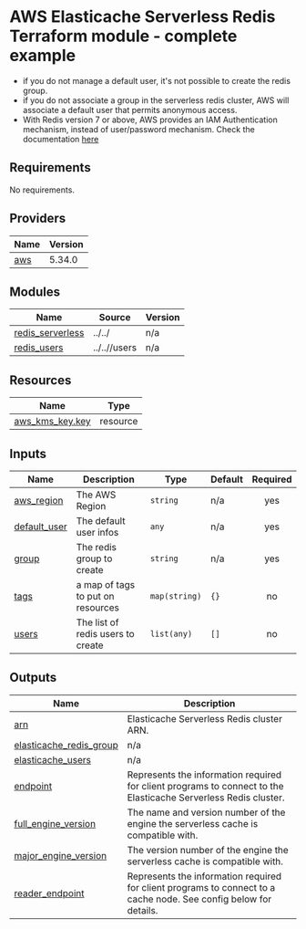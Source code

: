 # AWS Elasticache Serverless Redis Terraform module - complete example

* if you do not manage a default user, it's not possible to create the redis group.
* if you do not associate a group in the serverless redis cluster, AWS will associate a default user that permits anonymous access.
* With Redis version 7 or above, AWS provides an IAM Authentication mechanism, instead of user/password mechanism. Check the documentation [here](https://docs.aws.amazon.com/AmazonElastiCache/latest/red-ug/auth-iam.html) 

## Requirements

No requirements.

## Providers

| Name | Version |
|------|---------|
| <a name="provider_aws"></a> [aws](#provider\_aws) | 5.34.0 |

## Modules

| Name | Source | Version |
|------|--------|---------|
| <a name="module_redis_serverless"></a> [redis\_serverless](#module\_redis\_serverless) | ../../ | n/a |
| <a name="module_redis_users"></a> [redis\_users](#module\_redis\_users) | ../..//users | n/a |

## Resources

| Name | Type |
|------|------|
| [aws_kms_key.key](https://registry.terraform.io/providers/hashicorp/aws/latest/docs/resources/kms_key) | resource |

## Inputs

| Name | Description | Type | Default | Required |
|------|-------------|------|---------|:--------:|
| <a name="input_aws_region"></a> [aws\_region](#input\_aws\_region) | The AWS Region | `string` | n/a | yes |
| <a name="input_default_user"></a> [default\_user](#input\_default\_user) | The default user infos | `any` | n/a | yes |
| <a name="input_group"></a> [group](#input\_group) | The redis group to create | `string` | n/a | yes |
| <a name="input_tags"></a> [tags](#input\_tags) | a map of tags to put on resources | `map(string)` | `{}` | no |
| <a name="input_users"></a> [users](#input\_users) | The list of redis users to create | `list(any)` | `[]` | no |

## Outputs

| Name | Description |
|------|-------------|
| <a name="output_arn"></a> [arn](#output\_arn) | Elasticache Serverless Redis cluster ARN. |
| <a name="output_elasticache_redis_group"></a> [elasticache\_redis\_group](#output\_elasticache\_redis\_group) | n/a |
| <a name="output_elasticache_users"></a> [elasticache\_users](#output\_elasticache\_users) | n/a |
| <a name="output_endpoint"></a> [endpoint](#output\_endpoint) | Represents the information required for client programs to connect to the Elasticache Serverless Redis cluster. |
| <a name="output_full_engine_version"></a> [full\_engine\_version](#output\_full\_engine\_version) | The name and version number of the engine the serverless cache is compatible with. |
| <a name="output_major_engine_version"></a> [major\_engine\_version](#output\_major\_engine\_version) | The version number of the engine the serverless cache is compatible with. |
| <a name="output_reader_endpoint"></a> [reader\_endpoint](#output\_reader\_endpoint) | Represents the information required for client programs to connect to a cache node. See config below for details. |
